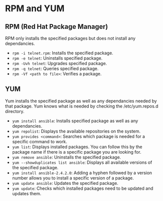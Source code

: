 # RPM and YUM

## RPM (Red Hat Package Manager)
RPM only installs the specified packages but does not install any dependancies.
- `rpm -i telnet.rpm`: Installs the specified package.
- `rpm -e telnet`: Uninstalls specified package.
- `rpm -Uvh telnet`: Upgrades specified package.
- `rpm -q telnet`: Queries specified package.
- `rpm -Vf <path to file>`: Verifies a package.

## YUM
Yum installs the specified package as well as any dependancies needed by that package. Yum knows what is needed by checking the /etc/yum.repos.d directory.
- `yum install ansible`: Installs specified package as well as any dependancies.
- `yum repolist`: Displays the available repositories on the system.
- `yum provides <command>`: Searches which package is needed for a specific command to work.
- `yum list`: Displays installed packages. You can follow this by the package name if there is a specific package you are looking for.
- `yum remove ansible`: Uninstalls the specified package.
- `yum --showduplicates list ansible`: Displays all available versions of the specified package.
- `yum install ansible-2.4.2.0`: Adding a hyphen followed by a version number allows you to install a specific version of a package.
- `yum update ansible`: Updates the specified package.
- `yum update`: Checks which installed packages need to be updated and updates them.